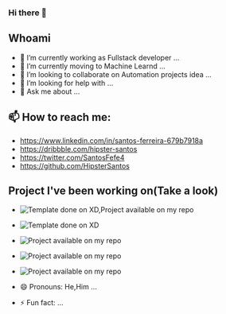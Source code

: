 ### Hi there 👋

## Whoami

- 🔭 I’m currently working as Fullstack developer ...
- 🌱 I’m currently moving to Machine Learnd ...
- 👯 I’m looking to collaborate on Automation projects idea ...
- 🤔 I’m looking for help with ...
- 💬 Ask me about ...
## 📫 How to reach me: 
    
- https://www.linkedin.com/in/santos-ferreira-679b7918a
- https://dribbble.com/hipster-santos
- https://twitter.com/SantosFefe4
- https://github.com/HipsterSantos

## Project I've been working on(Take a look)
 
 - ![Template done on XD,Project available on my repo](https://drive.google.com/file/d/1PJhKQSLvFPTbtAg9ru-3Pr2GqSV1EC89/view?usp=sharing)
 - ![Template done on XD](https://drive.google.com/file/d/1OYeid3ha-V4yuF2da0-2fcykPLXh3W07/view?usp=sharing)
 - ![Project available on my repo](https://drive.google.com/file/d/1bIvYd5RxGRdJMzyIQglHtqiPAr7_n3My/view?usp=sharing)
 - ![Project available on my repo](https://drive.google.com/file/d/1kVvL79Yp_HEeJEcAV9iHKp-TfmxZjp0z/view?usp=sharing)
 - ![Project available on my repo](https://drive.google.com/file/d/1WjRvQDnXsTSkanCpUuMZwPWL53zxghZl/view?usp=sharing)
 
- 😄 Pronouns:  He,Him ...
- ⚡ Fun fact: ...


